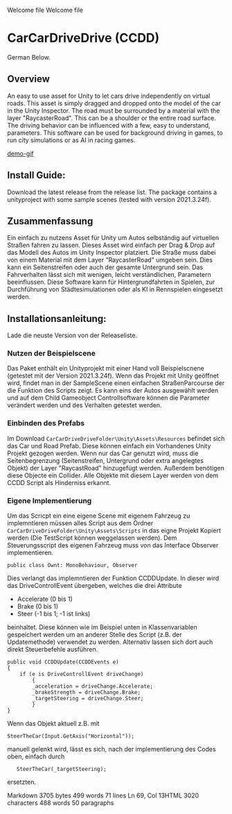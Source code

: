 Welcome file
Welcome file

# CarCarDriveDrive (CCDD)
German Below.

## Overview
An easy to use asset for Unity to let cars drive independently on virtual roads. 
This asset is simply dragged and dropped onto the model of the car in the Unity Inspector. The road must be surrounded by a material with the layer "RaycasterRoad". This can be a shoulder or the entire road surface.
The driving behavior can be influenced with a few, easy to understand, parameters.
This software can be used for background driving in games, to run city simulations or as AI in racing games.

[demo-gif](./InstallGuide/Demo.gif)

## Install Guide:
Download the latest release from the release list.
The package contains a unityproject with some sample scenes (tested with version 2021.3.24f).



## Zusammenfassung
Ein einfach zu nutzens Asset für Unity um Autos selbständig auf virtuellen Straßen fahren zu lassen. 
Dieses Asset wird einfach per Drag & Drop auf das Modell des Autos im Unity Inspector platziert. Die Straße muss dabei von einem Material mit dem Layer "RaycasterRoad" umgeben sein. Dies kann ein Seitenstreifen oder auch der gesamte Untergrund sein.
Das Fahrverhalten lässt sich mit wenigen, leicht verständlichen, Parametern beeinflussen.
Diese Software kann für Hintergrundfahrten in Spielen, zur Durchführung von Städtesimulationen oder als KI in Rennspielen eingesetzt werden.


## Installationsanleitung:
Lade die neuste Version von der Releaseliste.

### Nutzen der Beispielscene
Das Paket enthält ein Unityprojekt mit einer Hand voll Beispielscnene (getestet mit der Version 2021.3.24f).
Wenn das Projekt mit Unity geöffnet wird, findet man in der SampleScene einen einfachen StraßenParcourse der die Funktion des Scripts zeigt.
Es kann eins der Autos ausgewählt werden und auf dem Child Gameobject Controllsoftware können die Parameter verändert werden und des Verhalten getestet werden.

### Einbinden des Prefabs
Im Download `CarCarDriveDriveFolder\Unity\Assets\Resources` befindet sich das Car und Road Prefab. Diese können einfach ein Vorhandenes Unity Projekt gezogen werden.
Wenn nur das Car genutzt wird, muss die Seitenbegrenzung (Seitenstreifen, Untergrund oder extra angelegtes Objekt) der Layer "RaycastRoad" hinzugefügt werden. Außerdem benötigen diese Objecte ein Collider.
Alle Objekte mit diesem Layer werden von dem CCDD Script als Hinderniss erkannt.

### Eigene Implementierung
Um das Scricpt ein eine eigene Scene mit eigenem Fahrzeug zu implemntieren müssen alles Script aus dem Ordner `CarCarDriveDriveFolder\Unity\Assets\Scripts` in das eigne Projekt Kopiert werden (Die TestScript können weggelassen werden).
Dem Steuerungsscript des eigenen Fahrzeug muss von das Interface Observer implementieren.

    public class Ownt: MonoBehaviour, Observer
Dies verlangt das implemntieren der Funktion CCDDUpdate.
In dieser wird das DriveControllEvent übergeben, welches die drei Attribute
 - Accelerate (0 bis 1)
 - Brake (0 bis 1)
 - Steer (-1 bis 1; -1 ist links)
 
beinhaltet. Diese können wie im Beispiel unten in Klassenvariablen gespeichert werden um an anderer Stelle des Script (z.B. der Updatemethode) verwendet zu werden. Alternativ lassen sich dort auch direkt Steuerbefehle ausführen.

    
    public void CCDDUpdate(CCDDEvents e)  
    {  
        if (e is DriveControllEvent driveChange)  
    	    {  
    	    _acceleration = driveChange.Accelerate;  
    	    _brakeStrength = driveChange.Brake;  
    	    _targetSteering = driveChange.Steer;  
    	    }  
    }
Wenn das Objekt aktuell z.B. mit 

    SteerTheCar(Input.GetAxis("Horizontal"));
   manuell gelenkt wird, lässt es sich, nach der implementierung des Codes oben, einfach durch

       SteerTheCar(_targetSteering);

   ersetzten.


Markdown 3705 bytes 499 words 71 lines Ln 69, Col 13HTML 3020 characters 488 words 50 paragraphs